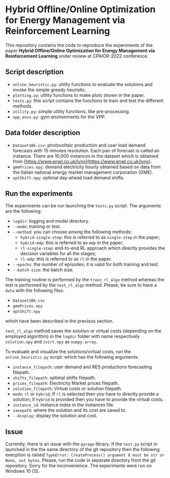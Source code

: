 # Hybrid Offline/Online Optimization for Energy Management via Reinforcement Learning

 
This repository contains the code to reproduce the experiments of the paper **Hybrid Offline/Online Optimization for Energy
Management via Reinforcement Learning** under review at CPAIOR-2022 conference.

## Script description
* `online_heuristic.py`: utility functions to evaluate the solutions and invoke the simple
                         greedy heuristic.
* `plotting.py`: utility functions to make plots shown in the paper.
* `tests.py`: this script contains the functions to train and test the different methods.
* `utility.py`: simple utility functions, like pre-processing.
* `vpp_envs.py`: gym environments for the VPP.

## Data folder description
* `Dataset10k.csv`: photovoltaic production and user load demand forecasts with 15 minutes
                    resolution. Each pair of forecast is called an instance. There are 
                    10,000 instances in the dataset which is obtained from 
                    [https://www.enwl.co.uk/lvns](https://www.enwl.co.uk/lvns).
* `gmePrices.npy`:  demand electricity hourly obtained based on data from the Italian national energy 
                    market management corporation (GME).
* `optShift.npy`: optimal day-ahead load demand shifts.

## Run the experiments
The experiments can be run launching the `tests.py` script. The arguments are the following:
* `logdir`: logging and model directory.
* `--mode`: training or test.
* `--method`: you can choose among the following methods:
  * `hybrid-single-step`: this is referred to as `single-step` in the paper;
  * `hybrid-mdp`: this is referred to as `mdp` in the paper;
  * `rl-single-step`: end-to-end RL approach which directly provides the decision variables for 
                      all the stages;
  * `rl-mdp`: this is referred to as `rl` in the paper.
* `--epochs`: the number of episodes; it is valid for both training and test.
* `--batch-size`: the batch size.  

The training routine is performed by the `train_rl_algo` method whereas the test is performed by
the `test_rl_algo` method. Please, be sure to have a `data` with the following files:
* `Dataset10k.csv`
* `gmePrices.npy`
* `optShift.npy`

which have been described in the previous section.

`test_rl_algo` method saves the solution or virtual costs (depending on the employed algorithm)
in the `logdir` folder with name respectively `solution.npy` and `cvirt.npy` as `numpy.array`.

To evaluate and visualize the solutions/virtual costs, run the `online_heuristic.py` script:
which has the following arguments:

* `instance_filepath`: user demand and RES productions forecasting filepath.
* `shifts_filepath`: optimal shifts filepath.
* `prices_filepath`: Electricity Market prices filepath.
* `solution_filepath`: Virtual costs or solution filepath.
* `mode`: `rl` or `hybrid`; If `rl` is selected then you have to directly provide a solution;
          if `hybrid` is provided then you have to provide the virtual costs.
* `instance_id`: instance index in the instances file.
* `savepath`: where the solution and its cost are saved to.
* `--display`: display the solution and cost.

## Issue
Currently, there is an issue with the `garage` library. If the `test.py` script in launched in the 
the same directory of the git repository then the following execption is raised
`TypeError: CreateProcess() argument 8 must be str or None, not bytes`.
Please, run the code in separate directory from the git repository. Sorry for the inconvenience.
The experiments were run on Windows 10 OS.
            

